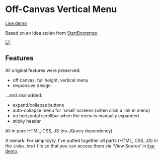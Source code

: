 Off-Canvas Vertical Menu
================
[Live demo](https://dl.dropboxusercontent.com/u/43065769/Dev/VerticalMenuPage/index.html "Online demo")

Based on an idea stolen from [StartBootstrap](http://startbootstrap.com/simple-sidebar).

![](https://dl.dropboxusercontent.com/u/43065769/blog/images/2014/off-canvas-vertical-menu.png)

## Features ##

All original features were preserved:

 - off canvas, full height, vertical menu
 - responsive design 

...and also added:

 - expand/collapse buttons
 - auto-collapse menu for 'small' screens (when click a link in menu)
 - no horizontal scrollbar when the menu is manually expanded
 - sticky header

All in pure HTML, CSS, JS (no JQuery dependency).

A remark: 
For simplicyty, I've putted together all parts (HTML, CSS, JS) in the `index.html` file so that you can access them via 'View Source' in [live demo](https://dl.dropboxusercontent.com/u/43065769/Dev/VerticalMenuPage/index.html "Online demo").